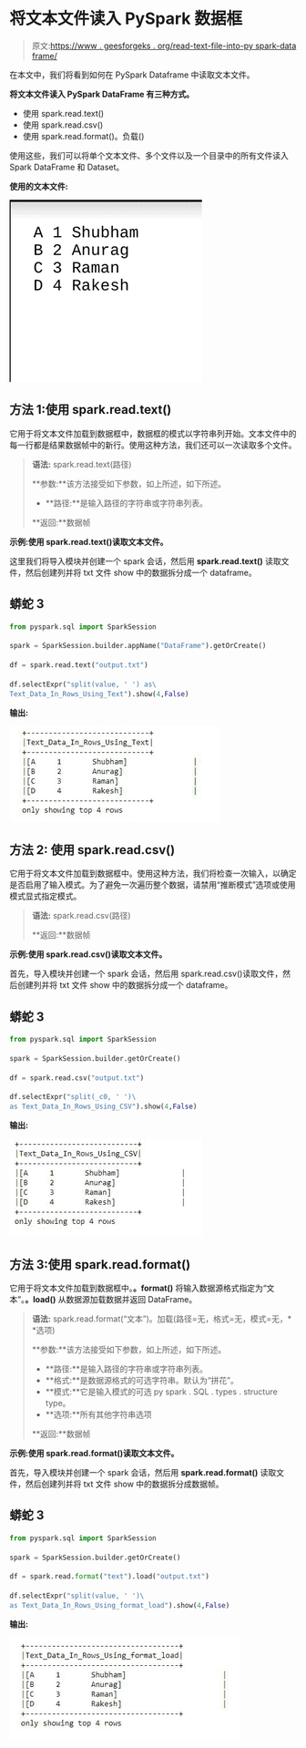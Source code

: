 # 将文本文件读入 PySpark 数据框

> 原文:[https://www . geesforgeks . org/read-text-file-into-py spark-data frame/](https://www.geeksforgeeks.org/read-text-file-into-pyspark-dataframe/)

在本文中，我们将看到如何在 PySpark Dataframe 中读取文本文件。

**将文本文件读入 PySpark DataFrame 有三种方式。**

*   使用 spark.read.text()
*   使用 spark.read.csv()
*   使用 spark.read.format()。负载()

使用这些，我们可以将单个文本文件、多个文件以及一个目录中的所有文件读入 Spark DataFrame 和 Dataset。

**使用的文本文件:**

![](img/e6ed387e1f5b4f656411201bd967aafc.png)

## **方法 1:使用 spark.read.text()**

它用于将文本文件加载到数据框中，数据框的模式以字符串列开始。文本文件中的每一行都是结果数据帧中的新行。使用这种方法，我们还可以一次读取多个文件。

> **语法:** spark.read.text(路径)
> 
> **参数:**该方法接受如下参数，如上所述，如下所述。
> 
> *   **路径:**是输入路径的字符串或字符串列表。
> 
> **返回:**数据帧

**示例:使用 spark.read.text()读取文本文件。**

这里我们将导入模块并创建一个 spark 会话，然后用 **spark.read.text()** 读取文件，然后创建列并将 txt 文件 show 中的数据拆分成一个 dataframe。

## 蟒蛇 3

```py
from pyspark.sql import SparkSession

spark = SparkSession.builder.appName("DataFrame").getOrCreate()

df = spark.read.text("output.txt")

df.selectExpr("split(value, ' ') as\
Text_Data_In_Rows_Using_Text").show(4,False)
```

**输出:**

![](img/f05c19e5f0e54a5196567fb20378940a.png)

## **方法 2:** **使用 spark.read.csv()**

它用于将文本文件加载到数据框中。使用这种方法，我们将检查一次输入，以确定是否启用了输入模式。为了避免一次遍历整个数据，请禁用“推断模式”选项或使用模式显式指定模式。

> **语法:** spark.read.csv(路径)
> 
> **返回:**数据帧

**示例:使用 spark.read.csv()读取文本文件。**

首先，导入模块并创建一个 spark 会话，然后用 spark.read.csv()读取文件，然后创建列并将 txt 文件 show 中的数据拆分成一个 dataframe。

## 蟒蛇 3

```py
from pyspark.sql import SparkSession

spark = SparkSession.builder.getOrCreate()

df = spark.read.csv("output.txt")

df.selectExpr("split(_c0, ' ')\
as Text_Data_In_Rows_Using_CSV").show(4,False)
```

**输出:**

![](img/14179dce350a82ad872549345781a085.png)

## **方法 3:使用 spark.read.format()**

它用于将文本文件加载到数据框中。**。format()** 将输入数据源格式指定为“文本”。**。load()** 从数据源加载数据并返回 DataFrame。

> **语法:** spark.read.format(“文本”)。加载(路径=无，格式=无，模式=无，* *选项)
> 
> **参数:**该方法接受如下参数，如上所述，如下所述。
> 
> *   **路径:**是输入路径的字符串或字符串列表。
> *   **格式:**是数据源格式的可选字符串。默认为“拼花”。
> *   **模式:**它是输入模式的可选 py spark . SQL . types . structure type。
> *   **选项:**所有其他字符串选项
> 
> **返回:**数据帧

**示例:使用 spark.read.format()读取文本文件。**

首先，导入模块并创建一个 spark 会话，然后用 **spark.read.format()** 读取文件，然后创建列并将 txt 文件 show 中的数据拆分成数据帧。

## 蟒蛇 3

```py
from pyspark.sql import SparkSession

spark = SparkSession.builder.getOrCreate()

df = spark.read.format("text").load("output.txt")

df.selectExpr("split(value, ' ')\
as Text_Data_In_Rows_Using_format_load").show(4,False)
```

**输出:**

![](img/e7274c3b234280127fa232f4881da5d6.png)